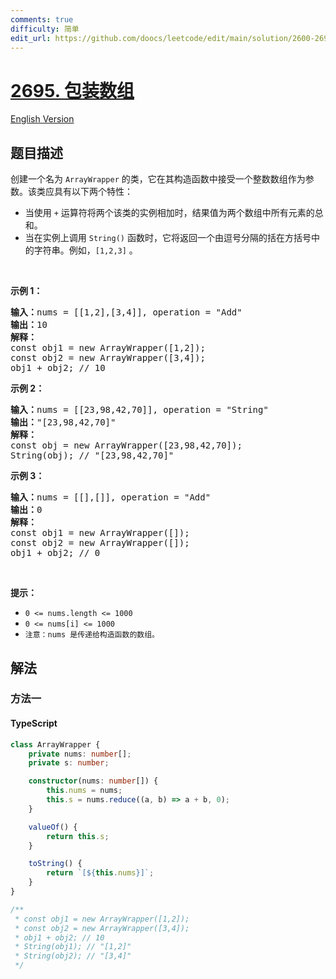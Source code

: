 ```yaml
---
comments: true
difficulty: 简单
edit_url: https://github.com/doocs/leetcode/edit/main/solution/2600-2699/2695.Array%20Wrapper/README.md
---
```


<!-- problem:start -->

# [2695. 包装数组](https://leetcode.cn/problems/array-wrapper)

[English Version](/solution/2600-2699/2695.Array%20Wrapper/README_EN.md)

## 题目描述

<!-- description:start -->

<p>创建一个名为 <code>ArrayWrapper</code> 的类，它在其构造函数中接受一个整数数组作为参数。该类应具有以下两个特性：</p>

<ul>
	<li>当使用 <code>+</code> 运算符将两个该类的实例相加时，结果值为两个数组中所有元素的总和。</li>
	<li>当在实例上调用 <code>String()</code> 函数时，它将返回一个由逗号分隔的括在方括号中的字符串。例如，<code>[1,2,3]</code> 。</li>
</ul>

<p>&nbsp;</p>

<p><strong class="example">示例 1：</strong></p>

<pre>
<b>输入：</b>nums = [[1,2],[3,4]], operation = "Add"
<b>输出：</b>10
<b>解释：</b>
const obj1 = new ArrayWrapper([1,2]);
const obj2 = new ArrayWrapper([3,4]);
obj1 + obj2; // 10
</pre>

<p><strong class="example">示例 2：</strong></p>

<pre>
<b>输入：</b>nums = [[23,98,42,70]], operation = "String"
<b>输出：</b>"[23,98,42,70]"
<strong>解释：</strong>
const obj = new ArrayWrapper([23,98,42,70]);
String(obj); // "[23,98,42,70]"
</pre>

<p><strong class="example">示例 3：</strong></p>

<pre>
<b>输入：</b>nums = [[],[]], operation = "Add"
<b>输出：</b>0
<strong>解释：</strong>
const obj1 = new ArrayWrapper([]);
const obj2 = new ArrayWrapper([]);
obj1 + obj2; // 0
</pre>

<p>&nbsp;</p>

<p><b>提示：</b></p>

<ul>
	<li><code>0 &lt;= nums.length &lt;= 1000</code></li>
	<li><code>0 &lt;= nums[i]&nbsp;&lt;= 1000</code></li>
	<li><code>注意：nums 是传递给构造函数的数组。</code></li>
</ul>

<!-- description:end -->

## 解法

<!-- solution:start -->

### 方法一

<!-- tabs:start -->

#### TypeScript

```ts
class ArrayWrapper {
    private nums: number[];
    private s: number;

    constructor(nums: number[]) {
        this.nums = nums;
        this.s = nums.reduce((a, b) => a + b, 0);
    }

    valueOf() {
        return this.s;
    }

    toString() {
        return `[${this.nums}]`;
    }
}

/**
 * const obj1 = new ArrayWrapper([1,2]);
 * const obj2 = new ArrayWrapper([3,4]);
 * obj1 + obj2; // 10
 * String(obj1); // "[1,2]"
 * String(obj2); // "[3,4]"
 */
```

<!-- tabs:end -->

<!-- solution:end -->

<!-- problem:end -->
